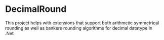 # DecimalRound
This project helps with extensions that support both arithmetic symmetrical rounding as well as bankers rounding algorithms for decimal datatype in .Net
